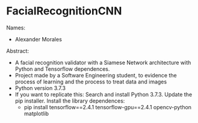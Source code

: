 # FacialRecognitionCNN
Names:
- Alexander Morales

Abstract:
- A facial recognition validator with a Siamese Network architecture with Python and Tensorflow dependences.
- Project made by a Software Engineering student, to evidence the process of learning and the process to treat data and images
- Python version 3.7.3
- If you want to replicate this:
  Search and install Python 3.7.3.
  Update the pip installer.
  Install the library dependences:
  - pip install tensorflow==2.4.1 tensorflow-gpu==2.4.1 opencv-python matplotlib
